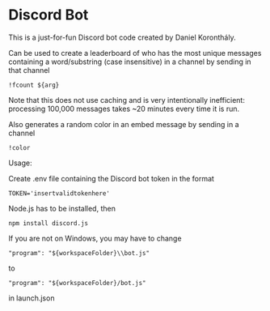 # Discord Bot

This is a just-for-fun Discord bot code created by Daniel Koronthály.

Can be used to create a leaderboard of who has the most unique messages containing a word/substring (case insensitive) in a channel by sending in that channel

    !fcount ${arg}

Note that this does not use caching and is very intentionally inefficient: processing 100,000 messages takes ~20 minutes every time it is run. 

Also generates a random color in an embed message by sending in a channel

    !color


Usage:

Create .env file containing the Discord bot token in the format

    TOKEN='insertvalidtokenhere'


Node.js has to be installed, then

    npm install discord.js

If you are not on Windows, you may have to change

    "program": "${workspaceFolder}\\bot.js"

to 

    "program": "${workspaceFolder}/bot.js"

in launch.json

    
